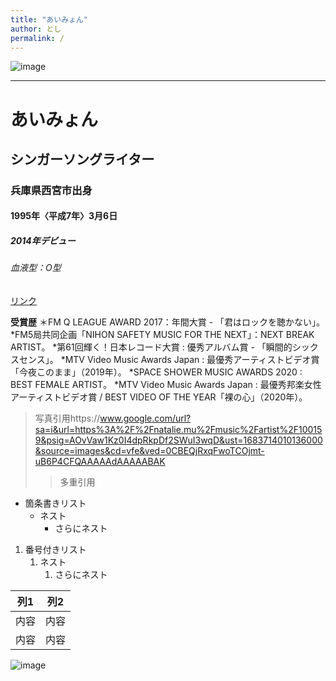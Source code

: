 ```yaml
---
title: "あいみょん"
author: とし
permalink: /
---
```

![image](https://github.com/torororororo/GHPages_WebSite/assets/133000354/f2b66d32-2800-4c00-8af5-5cfa59f6e734)





---


# あいみょん
## シンガーソングライター
### 兵庫県西宮市出身
#### 1995年〈平成7年〉3月6日
##### 2014年デビュー
###### 血液型：O型


[リンク](https://www.google.co.jp/)

**受賞歴**
＊FM Q LEAGUE AWARD 2017：年間大賞 - 「君はロックを聴かない」。
*FM5局共同企画「NIHON SAFETY MUSIC FOR THE NEXT」：NEXT BREAK ARTIST。
*第61回輝く！日本レコード大賞 : 優秀アルバム賞 - 「瞬間的シックスセンス」。
*MTV Video Music Awards Japan : 最優秀アーティストビデオ賞「今夜このまま」（2019年）。
*SPACE SHOWER MUSIC AWARDS 2020 : BEST FEMALE ARTIST。
*MTV Video Music Awards Japan : 最優秀邦楽女性アーティストビデオ賞 / BEST VIDEO OF THE YEAR「裸の心」（2020年）。

> 写真引用https://www.google.com/url?sa=i&url=https%3A%2F%2Fnatalie.mu%2Fmusic%2Fartist%2F100159&psig=AOvVaw1Kz0I4dpRkpDf2SWuI3wqD&ust=1683714010136000&source=images&cd=vfe&ved=0CBEQjRxqFwoTCOjmt-uB6P4CFQAAAAAdAAAAABAK
>> 多重引用


- 箇条書きリスト
  - ネスト
    - さらにネスト


1. 番号付きリスト
   1. ネスト
      1. さらにネスト


| 列1  | 列2  |
|-----|-----|
| 内容  | 内容  |
| 内容  | 内容  |

![image](/GHPages_WebSite/assets/images/logo-150.png)
